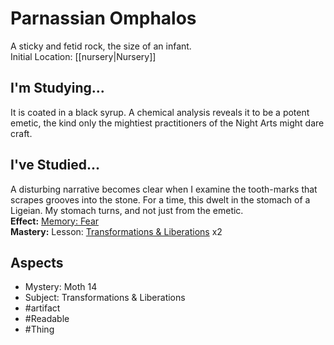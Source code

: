 # Parnassian Omphalos
A sticky and fetid rock, the size of an infant.<br>Initial Location: [[nursery|Nursery]]
## I'm Studying...
It is coated in a black syrup. A chemical analysis reveals it to be a potent emetic, the kind only the mightiest practitioners of the Night Arts might dare craft.
## I've Studied...
A disturbing narrative becomes clear when I examine the tooth-marks that scrapes grooves into the stone. For a time, this dwelt in the stomach of a Ligeian. My stomach turns, and not just from the emetic.<br>**Effect:** [Memory: Fear](https://uadaf.theevilroot.xyz/rowenarium/element/mem.fear)<br>**Mastery:** Lesson: [Transformations & Liberations](https://uadaf.theevilroot.xyz/rowenarium/element/s.transformations.liberations) x2
## Aspects
- Mystery: Moth 14
- Subject: Transformations & Liberations
- #artifact 
- #Readable 
- #Thing